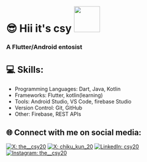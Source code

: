 <h1>😎 Hii it's csy <img src="https://i.pinimg.com/736x/bb/b5/e2/bbb5e2e3361a6a39bcad1d7bd380ea47.jpg" width="70">
</h1>
<h3>A Flutter/Android entosist</h3>

<h2 style="font-size: 24px;">💻 Skills:</h2>
<ul>
  <li>Programming Languages: Dart, Java, Kotlin</li>
  <li>Frameworks: Flutter, kotlin(learning)</li>
  <li>Tools: Android Studio, VS Code, firebase Studio</li>
  <li>Version Control: Git, GitHub</li>
  <li>Other: Firebase, REST APIs</li>
</ul>

<h2>🌐 Connect with me on social media:</h2>

[![X: the__csy20](https://img.shields.io/badge/-@the__csy20-000000?style=flat-square&logo=X&logoColor=white&link=https://x.com/the__csy20)](https://x.com/the__csy20)
[![X: chiku_kun_20](https://img.shields.io/badge/-@chiku__kun__20-000000?style=flat-square&logo=X&logoColor=white&link=https://x.com/chiku_kun_20)](https://x.com/chiku_kun_20)
[![LinkedIn: csy20](https://img.shields.io/badge/-csy20-0077B5?style=flat-square&logo=LinkedIn&logoColor=white&link=https://www.linkedin.com/in/csy20/)](https://www.linkedin.com/in/csy20/)
[![Instagram: the__csy20](https://img.shields.io/badge/-@the__csy20-E4405F?style=flat-square&logo=Instagram&logoColor=white&link=https://www.instagram.com/the__csy20/)](https://www.instagram.com/the__csy20/)



